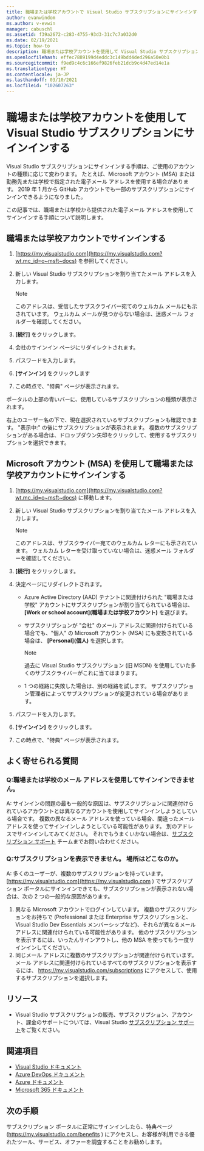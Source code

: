 ```yaml
---
title: 職場または学校アカウントで Visual Studio サブスクリプションにサインインする | Microsoft Docs
author: evanwindom
ms.author: v-evwin
manager: cabuschl
ms.assetid: f39a2672-c283-4755-93d3-31c7c7a032d0
ms.date: 02/19/2021
ms.topic: how-to
description: 職場または学校アカウントを使用して Visual Studio サブスクリプションにサインインする方法について説明します。
ms.openlocfilehash: effec7889199d4eddc3c149bdd4ded296a50e0b1
ms.sourcegitcommit: f9ed9c4c6c166ef9826feb21dcb9c4d47ed14e1a
ms.translationtype: HT
ms.contentlocale: ja-JP
ms.lasthandoff: 03/10/2021
ms.locfileid: "102607263"
---
```

# <a name="signing-in-to-visual-studio-subscriptions-with-your-work-or-school-account"></a>職場または学校アカウントを使用して Visual Studio サブスクリプションにサインインする 

Visual Studio サブスクリプションにサインインする手順は、ご使用のアカウントの種類に応じて変わります。  たとえば、Microsoft アカウント (MSA) または勤務先または学校で指定された電子メール アドレスを使用する場合があります。  2019 年 1 月から GitHub アカウントでも一部のサブスクリプションにサインインできるようになりました。 

この記事では、職場または学校から提供された電子メール アドレスを使用してサインインする手順について説明します。

## <a name="signing-in-with-your-work-or-school-account"></a>職場または学校アカウントでサインインする

1. [https://my.visualstudio.com](https://my.visualstudio.com?wt.mc_id=o~msft~docs) を参照してください。
2. 新しい Visual Studio サブスクリプションを割り当てたメール アドレスを入力します。

   > [!NOTE]
   > このアドレスは、受信したサブスクライバー宛てのウェルカム メールにも示されています。 ウェルカム メールが見つからない場合は、迷惑メール フォルダーを確認してください。

3. **[続行]** をクリックします。
4. 会社のサインイン ページにリダイレクトされます。
5. パスワードを入力します。
6. **[サインイン]** をクリックします
7. この時点で、"特典" ページが表示されます。

ポータルの上部の青いバーに、使用しているサブスクリプションの種類が表示されます。

右上のユーザー名の下で、現在選択されているサブスクリプションも確認できます。  "表示中:" の後にサブスクリプションが表示されます。  複数のサブスクリプションがある場合は、ドロップダウン矢印をクリックして、使用するサブスクリプションを選択できます。

## <a name="using-your-microsoft-account-msa-to-sign-in-to-a-work-or-school-account"></a>Microsoft アカウント (MSA) を使用して職場または学校アカウントにサインインする

1. [https://my.visualstudio.com](https://my.visualstudio.com?wt.mc_id=o~msft~docs) に移動します。
2. 新しい Visual Studio サブスクリプションを割り当てたメール アドレスを入力します。

   > [!NOTE]
   > このアドレスは、サブスクライバー宛てのウェルカム レターにも示されています。 ウェルカム レターを受け取っていない場合は、迷惑メール フォルダーを確認してください。

3. **[続行]** をクリックします。
4. 決定ページにリダイレクトされます。
    - Azure Active Directory (AAD) テナントに関連付けられた "職場または学校" アカウントにサブスクリプションが割り当てられている場合は、 **[Work or school account]\(職場または学校アカウント\)** を選びます。
    - サブスクリプションが "会社" のメール アドレスに関連付けられている場合でも、"個人" の Microsoft アカウント (MSA) にも変換されている場合は、 **[Personal]\(個人\)** を選択します。

        > [!NOTE]
        > 過去に Visual Studio サブスクリプション (旧 MSDN) を使用していた多くのサブスクライバーがこれに当てはまります。

    - 1 つの経路に失敗した場合は、別の経路を試します。  サブスクリプション管理者によってサブスクリプションが変更されている場合があります。

5. パスワードを入力します。
6. **[サインイン]** をクリックします。
7. この時点で、"特典" ページが表示されます。

## <a name="frequently-asked-questions"></a>よく寄せられる質問
### <a name="q--im-unable-to-sign-in-using-my-work-or-school-email-address"></a>Q:職場または学校のメール アドレスを使用してサインインできません。  
A: サインインの問題の最も一般的な原因は、サブスクリプションに関連付けられているアカウントとは異なるアカウントを使用してサインインしようとしている場合です。  複数の異なるメール アドレスを使っている場合、間違ったメール アドレスを使ってサインインしようとしている可能性があります。  別のアドレスでサインインしてみてください。  それでもうまくいかない場合は、[サブスクリプション サポート](https://visualstudio.microsoft.com/subscriptions/support/) チームまでお問い合わせください。  

### <a name="q--i-cant-see-my-subscription-where-is-it"></a>Q:サブスクリプションを表示できません。 場所はどこなのか。
A: 多くのユーザーが、複数のサブスクリプションを持っています。  [https://my.visualstudio.com](https://my.visualstudio.com ) でサブスクリプション ポータルにサインインできても、サブスクリプションが表示されない場合は、次の 2 つの一般的な原因があります。
1. 異なる Microsoft アカウントでログインしています。  複数のサブスクリプションをお持ちで (Professional または Enterprise サブスクリプションと、Visual Studio Dev Essentials メンバーシップなど)、それらが異なるメール アドレスに関連付けられている可能性があります。 他のサブスクリプションを表示するには、いったんサインアウトし、他の MSA を使ってもう一度サインインしてください。
2. 同じメール アドレスに複数のサブスクリプションが関連付けられています。  メール アドレスに関連付けられているすべてのサブスクリプションを表示するには、 https://my.visualstudio.com/subscriptions にアクセスして、使用するサブスクリプションを選択します。 

## <a name="resources"></a>リソース 
- Visual Studio サブスクリプションの販売、サブスクリプション、アカウント、課金のサポートについては、Visual Studio [サブスクリプション サポート](https://aka.ms/vssubscriberhelp)をご覧ください。

## <a name="see-also"></a>関連項目
- [Visual Studio ドキュメント](/visualstudio/)
- [Azure DevOps ドキュメント](/azure/devops/)
- [Azure ドキュメント](/azure/)
- [Microsoft 365 ドキュメント](/microsoft-365/)

## <a name="next-steps"></a>次の手順
サブスクリプション ポータルに正常にサインインしたら、特典ページ (https://my.visualstudio.com/benefits ) にアクセスし、お客様が利用できる優れたツール、サービス、オファーを調査することをお勧めします。